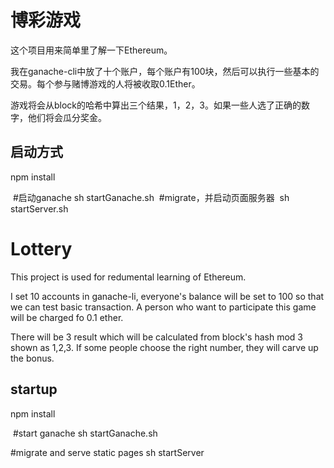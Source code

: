 # 博彩游戏

这个项目用来简单里了解一下Ethereum。

我在ganache-cli中放了十个账户，每个账户有100块，然后可以执行一些基本的交易。每个参与赌博游戏的人将被收取0.1Ether。

游戏将会从block的哈希中算出三个结果，1，2，3。如果一些人选了正确的数字，他们将会瓜分奖金。

## 启动方式

  npm install
  
  #启动ganache
  sh startGanache.sh
  #migrate，并启动页面服务器
  sh startServer.sh
  

# Lottery

This project is used for redumental learning of Ethereum.

I set 10 accounts in ganache-li, everyone's balance will be set to 100 so that we can test basic transaction. A person who want to participate this game will be charged fo 0.1 ether. 

There will be 3 result which will be calculated from block's hash mod 3 shown as 1,2,3. If some people choose the right number, they will carve up the bonus.

## startup

  npm install
  
  #start ganache
  sh startGanache.sh
  
  #migrate and serve static pages
  sh startServer
